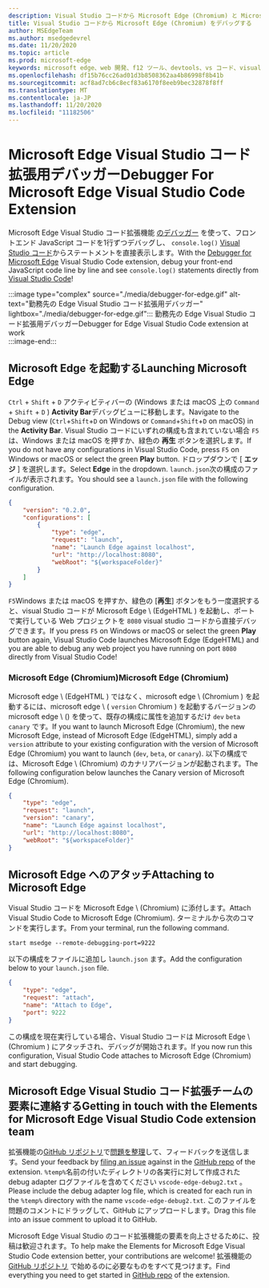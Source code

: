 ```yaml
---
description: Visual Studio コードから Microsoft Edge (Chromium) と Microsoft Edge (EdgeHTML) をデバッグする方法
title: Visual Studio コードから Microsoft Edge (Chromium) をデバッグする
author: MSEdgeTeam
ms.author: msedgedevrel
ms.date: 11/20/2020
ms.topic: article
ms.prod: microsoft-edge
keywords: microsoft edge、web 開発、f12 ツール、devtools、vs コード、visual studio コード、デバッガー
ms.openlocfilehash: df15b76cc26ad01d3b8508362aa4b86998f8b41b
ms.sourcegitcommit: acf8ad7cb6c8ecf83a6170f8eeb9bec32878f8ff
ms.translationtype: MT
ms.contentlocale: ja-JP
ms.lasthandoff: 11/20/2020
ms.locfileid: "11182506"
---
```

# <span data-ttu-id="57f46-104">Microsoft Edge Visual Studio コード拡張用デバッガー</span><span class="sxs-lookup"><span data-stu-id="57f46-104">Debugger For Microsoft Edge Visual Studio Code Extension</span></span>  

<span data-ttu-id="57f46-105">Microsoft Edge Visual Studio コード拡張機能 [のデバッガー][VisualstudioMarketplaceDebuggerMicrosoftEdge] を使って、フロントエンド JavaScript コードを1行ずつデバッグし、 `console.log()` [Visual Studio コード][VisualstudioCode]からステートメントを直接表示します。</span><span class="sxs-lookup"><span data-stu-id="57f46-105">With the [Debugger for Microsoft Edge][VisualstudioMarketplaceDebuggerMicrosoftEdge] Visual Studio Code extension, debug your front-end JavaScript code line by line and see `console.log()` statements directly from [Visual Studio Code][VisualstudioCode]!</span></span>  

:::image type="complex" source="./media/debugger-for-edge.gif" alt-text="勤務先の Edge Visual Studio コード拡張用デバッガー" lightbox="./media/debugger-for-edge.gif":::
   <span data-ttu-id="57f46-107">勤務先の Edge Visual Studio コード拡張用デバッガー</span><span class="sxs-lookup"><span data-stu-id="57f46-107">Debugger for Edge Visual Studio Code extension at work</span></span>  
:::image-end:::

<!--![Debugger for Edge Visual Studio Code extension at work][ImageGifDebuggerEdge]  -->  

## <span data-ttu-id="57f46-108">Microsoft Edge を起動する</span><span class="sxs-lookup"><span data-stu-id="57f46-108">Launching Microsoft Edge</span></span>  

<span data-ttu-id="57f46-109">`Ctrl` + `Shift` + `D` アクティビティバーの (Windows または macOS 上の `Command` + `Shift` + `D` ) **Activity Bar**デバッグビューに移動します。</span><span class="sxs-lookup"><span data-stu-id="57f46-109">Navigate to the Debug view \(`Ctrl`+`Shift`+`D` on Windows or `Command`+`Shift`+`D` on macOS\) in the **Activity Bar**.</span></span>  <span data-ttu-id="57f46-110">Visual Studio コードにいずれの構成も含まれていない場合 `F5` は、Windows または macOS を押すか、緑色の **再生** ボタンを選択します。</span><span class="sxs-lookup"><span data-stu-id="57f46-110">If you do not have any configurations in Visual Studio Code, press `F5` on Windows or macOS or select the green **Play** button.</span></span>  <span data-ttu-id="57f46-111">ドロップダウンで [ **エッジ** ] を選択します。</span><span class="sxs-lookup"><span data-stu-id="57f46-111">Select **Edge** in the dropdown.</span></span>  <span data-ttu-id="57f46-112">`launch.json`次の構成のファイルが表示されます。</span><span class="sxs-lookup"><span data-stu-id="57f46-112">You should see a `launch.json` file with the following configuration.</span></span>  

```json
{
    "version": "0.2.0",
    "configurations": [
        {
            "type": "edge",
            "request": "launch",
            "name": "Launch Edge against localhost",
            "url": "http://localhost:8080",
            "webRoot": "${workspaceFolder}"
        }
    ]
}
```  

<span data-ttu-id="57f46-113">`F5`Windows または macOS を押すか、緑色の [**再生**] ボタンをもう一度選択すると、visual Studio コードが Microsoft Edge \ (EdgeHTML \) を起動し、ポートで実行している Web プロジェクトを `8080` visual studio コードから直接デバッグできます。</span><span class="sxs-lookup"><span data-stu-id="57f46-113">If you press `F5` on Windows or macOS or select the green **Play** button again, Visual Studio Code launches Microsoft Edge \(EdgeHTML\) and you are able to debug any web project you have running on port `8080` directly from Visual Studio Code!</span></span>  

### <span data-ttu-id="57f46-114">Microsoft Edge (Chromium)</span><span class="sxs-lookup"><span data-stu-id="57f46-114">Microsoft Edge (Chromium)</span></span>  

<span data-ttu-id="57f46-115">Microsoft edge \ (EdgeHTML \) ではなく、microsoft edge \ (Chromium \) を起動するには、microsoft edge \ ( `version` Chromium \) を起動するバージョンの microsoft edge \ (\) を使って、既存の構成に属性を追加するだけ `dev` `beta` `canary` です。</span><span class="sxs-lookup"><span data-stu-id="57f46-115">If you want to launch Microsoft Edge \(Chromium\), the new Microsoft Edge, instead of Microsoft Edge \(EdgeHTML\), simply add a `version` attribute to your existing configuration with the version of Microsoft Edge \(Chromium\) you want to launch \(`dev`, `beta`, or `canary`\).</span></span>  <span data-ttu-id="57f46-116">以下の構成では、Microsoft Edge \ (Chromium) のカナリアバージョンが起動されます。</span><span class="sxs-lookup"><span data-stu-id="57f46-116">The following configuration below launches the Canary version of Microsoft Edge \(Chromium\).</span></span>  

```json
{
    "type": "edge",
    "request": "launch",
    "version": "canary",
    "name": "Launch Edge against localhost",
    "url": "http://localhost:8080",
    "webRoot": "${workspaceFolder}"
}
```  

## <span data-ttu-id="57f46-117">Microsoft Edge へのアタッチ</span><span class="sxs-lookup"><span data-stu-id="57f46-117">Attaching to Microsoft Edge</span></span>  

<span data-ttu-id="57f46-118">Visual Studio コードを Microsoft Edge \ (Chromium) に添付します。</span><span class="sxs-lookup"><span data-stu-id="57f46-118">Attach Visual Studio Code to Microsoft Edge \(Chromium\).</span></span>  <span data-ttu-id="57f46-119">ターミナルから次のコマンドを実行します。</span><span class="sxs-lookup"><span data-stu-id="57f46-119">From your terminal, run the following command.</span></span>  

```shell
start msedge --remote-debugging-port=9222
```  

<span data-ttu-id="57f46-120">以下の構成をファイルに追加し `launch.json` ます。</span><span class="sxs-lookup"><span data-stu-id="57f46-120">Add the configuration below to your `launch.json` file.</span></span>   

```json
{
    "type": "edge",
    "request": "attach",
    "name": "Attach to Edge",
    "port": 9222
}
```  

<span data-ttu-id="57f46-121">この構成を現在実行している場合、Visual Studio コードは Microsoft Edge \ (Chromium \) にアタッチされ、デバッグが開始されます。</span><span class="sxs-lookup"><span data-stu-id="57f46-121">If you now run this configuration, Visual Studio Code attaches to Microsoft Edge \(Chromium\) and start debugging.</span></span>  

## <span data-ttu-id="57f46-122">Microsoft Edge Visual Studio コード拡張チームの要素に連絡する</span><span class="sxs-lookup"><span data-stu-id="57f46-122">Getting in touch with the Elements for Microsoft Edge Visual Studio Code extension team</span></span>    

<span data-ttu-id="57f46-123">拡張機能の[GitHub リポジトリ][GithubMicrosoftVscodeEdgeDebug2]で[問題を整理][GithubMicrosoftVscodeEdgeDebug2NewIssue]して、フィードバックを送信します。</span><span class="sxs-lookup"><span data-stu-id="57f46-123">Send your feedback by [filing an issue][GithubMicrosoftVscodeEdgeDebug2NewIssue] against in the [GitHub repo][GithubMicrosoftVscodeEdgeDebug2] of the extension.</span></span>  <span data-ttu-id="57f46-124">`%temp%`名前の付いたディレクトリの各実行に対して作成された debug adapter ログファイルを含めてください `vscode-edge-debug2.txt` 。</span><span class="sxs-lookup"><span data-stu-id="57f46-124">Please include the debug adapter log file, which is created for each run in the `%temp%` directory with the name `vscode-edge-debug2.txt`.</span></span>  <span data-ttu-id="57f46-125">このファイルを問題のコメントにドラッグして、GitHub にアップロードします。</span><span class="sxs-lookup"><span data-stu-id="57f46-125">Drag this file into an issue comment to upload it to GitHub.</span></span>  

<span data-ttu-id="57f46-126">Microsoft Edge Visual Studio のコード拡張機能の要素を向上させるために、投稿は歓迎されます。</span><span class="sxs-lookup"><span data-stu-id="57f46-126">To help make the Elements for Microsoft Edge Visual Studio Code extension better, your contributions are welcome!</span></span>  <span data-ttu-id="57f46-127">拡張機能の [GitHub リポジトリ][GithubMicrosoftVscodeEdgeDebug2] で始めるのに必要なものをすべて見つけます。</span><span class="sxs-lookup"><span data-stu-id="57f46-127">Find everything you need to get started in [GitHub repo][GithubMicrosoftVscodeEdgeDebug2] of the extension.</span></span>  


<!-- image links -->  

<!--[ImageGifDebuggerEdge]: ./media/debugger-for-edge.gif "Debugger for Edge Visual Studio Code extension in action"  -->  
[ImagePngDebuggerEdge]:/media/debugger-for-edge.png "Edge Visual Studio のコード拡張機能が動作しています"  

<!--links -->  

[VisualstudioCode]: https://code.visualstudio.com "Visual Studio コード"  
[VisualStudioCodeDocs]: https://code.visualstudio.com/Docs "ドキュメント |Visual Studio コード"   

[GithubMicrosoftVscodeEdgeDebug2]: https://github.com/Microsoft/vscode-edge-debug2 "microsoft/vscode-edge-debug2 |GitHub"  
[GithubMicrosoftVscodeEdgeDebug2NewIssue]: https://github.com/Microsoft/vscode-edge-debug2/issues/new "新しい問題-microsoft/vscode-edge-debug2 |GitHub"  

[VisualstudioMarketplaceDebuggerMicrosoftEdge]: https://marketplace.visualstudio.com/items?itemName=msjsdiag.debugger-for-edge "Microsoft Edge 用デバッガー |Visual Studio Marketplace"  
